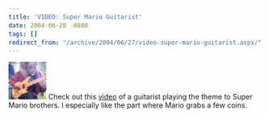 ```yaml
---
title: 'VIDEO: Super Mario Guitarist'
date: 2004-06-28 -0800
tags: []
redirect_from: "/archive/2004/06/27/video-super-mario-guitarist.aspx/"
---
```


![](/images/marioguitar.jpg) Check out this
[video](http://media.ebaumsworld.com/marioguitar.wmv) of a guitarist
playing the theme to Super Mario brothers. I especially like the part
where Mario grabs a few coins.

